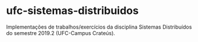 # ufc-sistemas-distribuidos
Implementações de trabalhos/exercícios da disciplina Sistemas Distribuídos do semestre 2019.2 (UFC-Campus Crateús).
